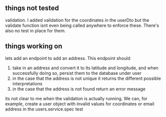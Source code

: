 ## things not tested
validation. I added validation for the coordinates in the userDto but the validate function isnt even being called anywhere to enforce these. There's also no test in place for them.

## things working on
lets add an endpoint to add an address. This endpoint should
1. take in an address and convert it to its latitude and longitude, and when successfully doing so, persist them to the database under user
2. in the case that the address is not unique it returns the different possible interpretations
3. in the case that the address is not found return an error message





its not clear to me when the validation is actually running. We can, for example, create a user object with invalid values for coordinates or email address in the users.service.spec test